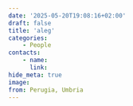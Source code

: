 ```yaml
---
date: '2025-05-20T19:08:16+02:00'
draft: false
title: 'aleg'
categories:
    - People
contacts:
    - name: 
      link: 
hide_meta: true
image: 
from: Perugia, Umbria
---
```

